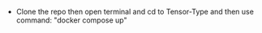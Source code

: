 * Clone the repo then open terminal and cd to Tensor-Type and then use command: "docker compose up"

